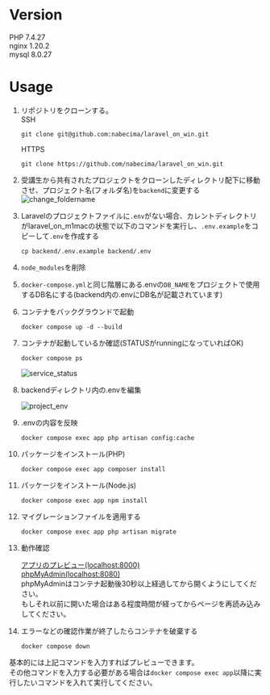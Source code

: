 # Version
PHP 7.4.27<br>
nginx 1.20.2<br>
mysql 8.0.27

# Usage
1. リポジトリをクローンする。<br>
    SSH
    ```
    git clone git@github.com:nabecima/laravel_on_win.git
    ```
    HTTPS
    ```
    git clone https://github.com/nabecima/laravel_on_win.git
    ```

1. 受講生から共有されたプロジェクトをクローンしたディレクトリ配下に移動させ、プロジェクト名(フォルダ名)を`backend`に変更する
    ![change_foldername](https://user-images.githubusercontent.com/66292801/164203245-bbbc4d40-fd9a-4363-9192-3c01f9f6e820.gif)
1. Laravelのプロジェクトファイルに`.env`がない場合、カレントディレクトリがlaravel_on_m1macの状態で以下のコマンドを実行し、`.env.example`をコピーして`.env`を作成する
    ```
    cp backend/.env.example backend/.env
    ```
1. `node_modules`を削除
1. `docker-compose.yml`と同じ階層にある.envの`DB_NAME`をプロジェクトで使用するDB名にする(backend内の.envにDB名が記載されています)
1. コンテナをバックグラウンドで起動
    ```
    docker compose up -d --build
    ```
1. コンテナが起動しているか確認(STATUSがrunningになっていればOK)
    ```
    docker compose ps
    ```
    ![service_status](https://user-images.githubusercontent.com/66292801/147135163-03781fc8-2d65-4a94-a445-7fea003121cc.png)

1. backendディレクトリ内の.envを編集

    ![project_env](https://user-images.githubusercontent.com/66292801/147135560-e033e3af-4c25-4d32-9bfb-63b135047368.png)
1. .envの内容を反映
    ```
    docker compose exec app php artisan config:cache
    ```
1. パッケージをインストール(PHP)
    ```
    docker compose exec app composer install
    ```
1. パッケージをインストール(Node.js)
    ```
    docker compose exec app npm install
    ```
1. マイグレーションファイルを適用する
    ```
    docker compose exec app php artisan migrate
    ```
1. 動作確認

    [アプリのプレビュー(localhost:8000)](http://localhost:8000/)<br>
    [phpMyAdmin(localhost:8080)](http://localhost:8080/)<br>
    phpMyAdminはコンテナ起動後30秒以上経過してから開くようにしてください。<br>
    もしそれ以前に開いた場合はある程度時間が経ってからページを再読み込みしてください。
1. エラーなどの確認作業が終了したらコンテナを破棄する
    ```
    docker compose down
    ```
基本的には上記コマンドを入力すればプレビューできます。<br>
その他コマンドを入力する必要がある場合は`docker compose exec app`以降に実行したいコマンドを入れて実行してください。

